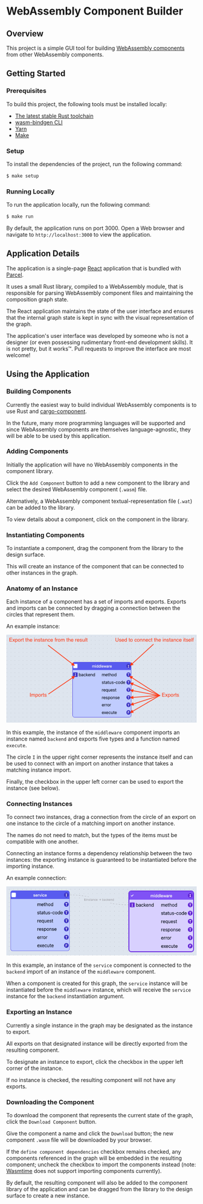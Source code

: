 # WebAssembly Component Builder

## Overview

This project is a simple GUI tool for building [WebAssembly components](https://github.com/WebAssembly/component-model)
from other WebAssembly components.

## Getting Started

### Prerequisites

To build this project, the following tools must be installed locally:

- [The latest stable Rust toolchain](https://www.rust-lang.org/tools/install)
- [wasm-bindgen CLI](https://rustwasm.github.io/docs/wasm-bindgen/reference/cli.html)
- [Yarn](https://yarnpkg.com/getting-started/install)
- [Make](https://www.gnu.org/software/make/)

### Setup

To install the dependencies of the project, run the following command:

```sh
$ make setup
```

### Running Locally

To run the application locally, run the following command:

```sh
$ make run
```

By default, the application runs on port 3000. Open a Web browser and navigate to
`http://localhost:3000` to view the application.

## Application Details

The application is a single-page [React](https://reactjs.org/) application that is bundled
with [Parcel](https://parceljs.org/).

It uses a small Rust library, compiled to a WebAssembly module, that is responsible for parsing
WebAssembly component files and maintaining the composition graph state.

The React application maintains the state of the user interface and ensures that the internal
graph state is kept in sync with the visual representation of the graph.

The application's user interface was developed by someone who is not a designer (or even possessing
rudimentary front-end development skills). It is not pretty, but it works™. Pull requests to improve
the interface are most welcome!

## Using the Application

### Building Components

Currently the easiest way to build individual WebAssembly components is to use Rust and
[cargo-component](https://github.com/bytecodealliance/cargo-component).

In the future, many more programming languages will be supported and since WebAssembly components
are themselves language-agnostic, they will be able to be used by this application.

### Adding Components

Initially the application will have no WebAssembly components in the component library.

Click the `Add Component` button to add a new component to the library and select the desired
WebAssembly component (`.wasm`) file.

Alternatively, a WebAssembly component textual-representation file (`.wat`) can be added to the
library.

To view details about a component, click on the component in the library.

### Instantiating Components

To instantiate a component, drag the component from the library to the design surface.

This will create an instance of the component that can be connected to other instances in the graph.

### Anatomy of an Instance

Each instance of a component has a set of imports and exports. Exports and imports can be connected
by dragging a connection between the circles that represent them.

An example instance:

![alt text](docs/instance.png "An instance of a component")

In this example, the instance of the `middleware` component imports an instance named `backend` and
exports five types and a function named `execute`.

The circle `I` in the upper right corner represents the instance itself and can be used to connect
with an import on another instance that takes a matching instance import.

Finally, the checkbox in the upper left corner can be used to export the instance (see below).

### Connecting Instances

To connect two instances, drag a connection from the circle of an export on one instance to the
circle of a matching import on another instance.

The names do not need to match, but the types of the items must be compatible with one another.

Connecting an instance forms a dependency relationship between the two instances: the exporting
instance is guaranteed to be instantiated before the importing instance.

An example connection:

![alt text](docs/connected.png "A connection between instances")

In this example, an instance of the `service` component is connected to the `backend` import of
an instance of the `middleware` component.

When a component is created for this graph, the `service` instance will be instantiated before
the `middleware` instance, which will receive the `service` instance for the `backend`
instantiation argument.

### Exporting an Instance

Currently a single instance in the graph may be designated as the instance to export.

All exports on that designated instance will be directly exported from the resulting component.

To designate an instance to export, click the checkbox in the upper left corner of the instance.

If no instance is checked, the resulting component will not have any exports.

### Downloading the Component

To download the component that represents the current state of the graph, click the
`Download Component` button.

Give the component a name and click the `Download` button; the new component `.wasm` file will be
downloaded by your browser.

If the `define component dependencies` checkbox remains checked, any components referenced in the
graph will be embedded in the resulting component; uncheck the checkbox to import the components
instead (note: [Wasmtime](https://wasmtime.dev) does not support importing components currently).

By default, the resulting component will also be added to the component library of the application
and can be dragged from the library to the design surface to create a new instance.

